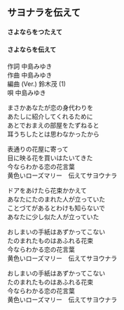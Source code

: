 ## サヨナラを伝えて
#### さよならをつたえて
#### さよならを伝えて

作詞     中島みゆき  
作曲     中島みゆき  
編曲 (Ver.)     鈴木茂 (1)  
唄     中島みゆき  

まさかあなたが恋の身代わりを  
あたしに紹介してくれるために  
あとでおまえの部屋をたずねると  
耳うちしたとは思わなかったから  
  
表通りの花屋に寄って  
目に映る花を買いはたいてきた  
今ならわかる恋の花言葉  
黄色いローズマリー　伝えてサヨウナラ  
  
ドアをあけたら花束かかえて  
あなたにたのまれた人が立っていた  
ことづてがあるとわけも知らないで  
あなたに少し似た人が立っていた  
  
おしまいの手紙はあずかってこない  
たのまれたものはあふれる花束  
今ならわかる恋の花言葉  
黄色いローズマリー　伝えてサヨウナラ  
  
おしまいの手紙はあずかってこない  
たのまれたものはあふれる花束  
今ならわかる恋の花言葉  
黄色いローズマリー　伝えてサヨウナラ  
